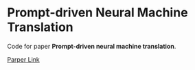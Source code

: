 # Prompt-driven Neural Machine Translation


Code for paper **Prompt-driven neural machine translation**.

[Parper Link](https://aclanthology.org/2022.findings-acl.203/)

